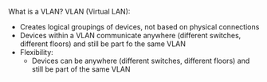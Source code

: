 What is a VLAN?
VLAN (Virtual LAN):
- Creates logical groupings of devices, not based on physical connections
- Devices within a VLAN communicate anywhere (different switches, different floors) and still be part fo the same VLAN
- Flexibility:
	- Devices can be anywhere (different switches, different floors) and still be part of the same VLAN
